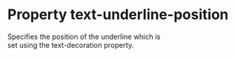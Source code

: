 # Property text-underline-position

Specifies the position of the underline which is  
set using the text-decoration property.
